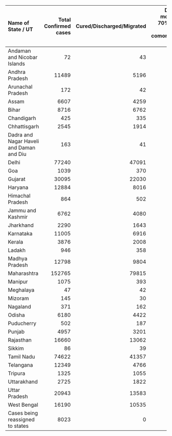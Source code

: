 | Name of State / UT                       |   Total Confirmed cases |   Cured/Discharged/Migrated |   Deaths ( more than 70% cases due to comorbidities ) |
|:-----------------------------------------|------------------------:|----------------------------:|------------------------------------------------------:|
| Andaman and Nicobar Islands              |                      72 |                          43 |                                                     0 |
| Andhra Pradesh                           |                   11489 |                        5196 |                                                   148 |
| Arunachal Pradesh                        |                     172 |                          42 |                                                     1 |
| Assam                                    |                    6607 |                        4259 |                                                     9 |
| Bihar                                    |                    8716 |                        6762 |                                                    58 |
| Chandigarh                               |                     425 |                         335 |                                                     6 |
| Chhattisgarh                             |                    2545 |                        1914 |                                                    13 |
| Dadra and Nagar Haveli and Daman and Diu |                     163 |                          41 |                                                     0 |
| Delhi                                    |                   77240 |                       47091 |                                                  2492 |
| Goa                                      |                    1039 |                         370 |                                                     2 |
| Gujarat                                  |                   30095 |                       22030 |                                                  1771 |
| Haryana                                  |                   12884 |                        8016 |                                                   211 |
| Himachal Pradesh                         |                     864 |                         502 |                                                     9 |
| Jammu and Kashmir                        |                    6762 |                        4080 |                                                    91 |
| Jharkhand                                |                    2290 |                        1643 |                                                    12 |
| Karnataka                                |                   11005 |                        6916 |                                                   180 |
| Kerala                                   |                    3876 |                        2008 |                                                    22 |
| Ladakh                                   |                     946 |                         358 |                                                     1 |
| Madhya Pradesh                           |                   12798 |                        9804 |                                                   546 |
| Maharashtra                              |                  152765 |                       79815 |                                                  7106 |
| Manipur                                  |                    1075 |                         393 |                                                     0 |
| Meghalaya                                |                      47 |                          42 |                                                     1 |
| Mizoram                                  |                     145 |                          30 |                                                     0 |
| Nagaland                                 |                     371 |                         162 |                                                     0 |
| Odisha                                   |                    6180 |                        4422 |                                                    17 |
| Puducherry                               |                     502 |                         187 |                                                     9 |
| Punjab                                   |                    4957 |                        3201 |                                                   122 |
| Rajasthan                                |                   16660 |                       13062 |                                                   380 |
| Sikkim                                   |                      86 |                          39 |                                                     0 |
| Tamil Nadu                               |                   74622 |                       41357 |                                                   957 |
| Telangana                                |                   12349 |                        4766 |                                                   237 |
| Tripura                                  |                    1325 |                        1055 |                                                     1 |
| Uttarakhand                              |                    2725 |                        1822 |                                                    37 |
| Uttar Pradesh                            |                   20943 |                       13583 |                                                   630 |
| West Bengal                              |                   16190 |                       10535 |                                                   616 |
| Cases being reassigned to states         |                    8023 |                         0 |                                                     0 |
